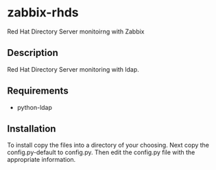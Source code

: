 # zabbix-rhds
Red Hat Directory Server monitoirng with Zabbix

## Description
Red Hat Directory Server monitoring with ldap.


## Requirements
* python-ldap

## Installation
To install copy the files into a directory of your choosing.  Next copy the config.py-default to config.py.  Then edit the config.py file with the appropriate information.

